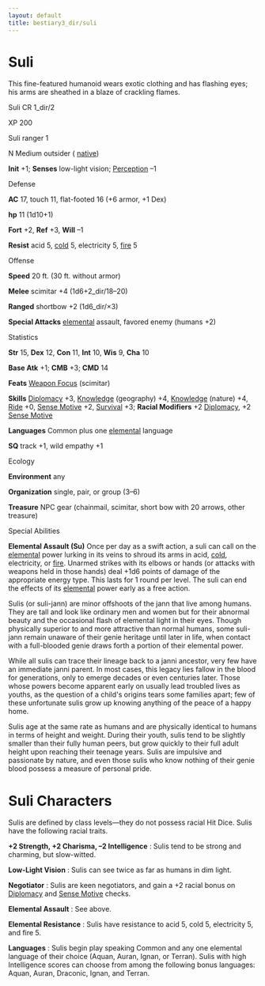 ```yaml
---
layout: default
title: bestiary3_dir/suli
---
```

# Suli

This fine-featured humanoid wears exotic clothing and has flashing eyes; his arms are sheathed in a blaze of crackling flames.

Suli CR 1_dir/2

XP 200

Suli ranger 1

N Medium outsider ( [native](../monsters_dir/creatureTypes#_native-subtype))

**Init** +1; **Senses** low-light vision; [Perception](../skills_dir/perception#_perception) –1

Defense

**AC** 17, touch 11, flat-footed 16 (+6 armor, +1 Dex)

**hp** 11 (1d10+1)

**Fort** +2, **Ref** +3, **Will** –1

**Resist** acid 5, [cold](../monsters_dir/creatureTypes#_cold-subtype) 5, electricity 5, [fire](../monsters_dir/creatureTypes#_fire-subtype) 5

Offense

**Speed** 20 ft. (30 ft. without armor)

**Melee** scimitar +4 (1d6+2_dir/18–20)

**Ranged** shortbow +2 (1d6_dir/×3)

**Special Attacks** [elemental](../monsters_dir/creatureTypes#_elemental-subtype) assault, favored enemy (humans +2)

Statistics

**Str** 15, **Dex** 12, **Con** 11, **Int** 10, **Wis** 9, **Cha** 10

**Base Atk** +1; **CMB** +3; **CMD** 14

**Feats** [Weapon Focus](../feats#_weapon-focus) (scimitar)

**Skills** [Diplomacy](../skills_dir/diplomacy#_diplomacy) +3, [Knowledge](../skills_dir/knowledge#_knowledge) (geography) +4, [Knowledge](../skills_dir/knowledge#_knowledge) (nature) +4, [Ride](../skills_dir/ride#_ride) +0, [Sense Motive](../skills_dir/senseMotive#_sense-motive) +2, [Survival](../skills_dir/survival#_survival) +3; **Racial Modifiers** +2 [Diplomacy](../skills_dir/diplomacy#_diplomacy), +2 [Sense Motive](../skills_dir/senseMotive#_sense-motive)

**Languages** Common plus one [elemental](../monsters_dir/creatureTypes#_elemental-subtype) language

**SQ** track +1, wild empathy +1

Ecology

**Environment** any

**Organization** single, pair, or group (3–6)

**Treasure** NPC gear (chainmail, scimitar, short bow with 20 arrows, other treasure)

Special Abilities

**Elemental Assault (Su)** Once per day as a swift action, a suli can call on the [elemental](../monsters_dir/creatureTypes#_elemental-subtype) power lurking in its veins to shroud its arms in acid, [cold](../monsters_dir/creatureTypes#_cold-subtype), electricity, or [fire](../monsters_dir/creatureTypes#_fire-subtype). Unarmed strikes with its elbows or hands (or attacks with weapons held in those hands) deal +1d6 points of damage of the appropriate energy type. This lasts for 1 round per level. The suli can end the effects of its [elemental](../monsters_dir/creatureTypes#_elemental-subtype) power early as a free action.

Sulis (or suli-jann) are minor offshoots of the jann that live among humans. They are tall and look like ordinary men and women but for their abnormal beauty and the occasional flash of elemental light in their eyes. Though physically superior to and more attractive than normal humans, some suli-jann remain unaware of their genie heritage until later in life, when contact with a full-blooded genie draws forth a portion of their elemental power.

While all sulis can trace their lineage back to a janni ancestor, very few have an immediate janni parent. In most cases, this legacy lies fallow in the blood for generations, only to emerge decades or even centuries later. Those whose powers become apparent early on usually lead troubled lives as youths, as the question of a child's origins tears some families apart; few of these unfortunate sulis grow up knowing anything of the peace of a happy home.

Sulis age at the same rate as humans and are physically identical to humans in terms of height and weight. During their youth, sulis tend to be slightly smaller than their fully human peers, but grow quickly to their full adult height upon reaching their teenage years. Sulis are impulsive and passionate by nature, and even those sulis who know nothing of their genie blood possess a measure of personal pride.

# Suli Characters

Sulis are defined by class levels—they do not possess racial Hit Dice. Sulis have the following racial traits.

**+2 Strength, +2 Charisma, –2 Intelligence** : Sulis tend to be strong and charming, but slow-witted.

**Low-Light Vision** : Sulis can see twice as far as humans in dim light.

**Negotiator** : Sulis are keen negotiators, and gain a +2 racial bonus on [Diplomacy](../skills_dir/diplomacy#_diplomacy) and [Sense Motive](../skills_dir/senseMotive#_sense-motive) checks.

**Elemental Assault** : See above.

**Elemental Resistance** : Sulis have resistance to acid 5, cold 5, electricity 5, and fire 5.

**Languages** : Sulis begin play speaking Common and any one elemental language of their choice (Aquan, Auran, Ignan, or Terran). Sulis with high Intelligence scores can choose from among the following bonus languages: Aquan, Auran, Draconic, Ignan, and Terran.

